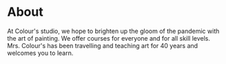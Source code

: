 # About

At Colour's studio, we hope to brighten up the gloom of the pandemic with the art of painting. We offer courses for everyone and for all skill levels. Mrs. Colour's has been travelling and teaching art for 40 years and welcomes you to learn.  
